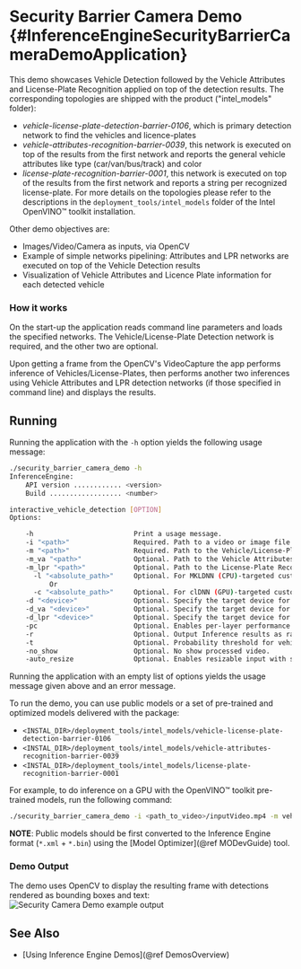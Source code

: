 # Security Barrier Camera Demo {#InferenceEngineSecurityBarrierCameraDemoApplication}

This demo showcases Vehicle Detection followed by the Vehicle Attributes and License-Plate Recognition applied on top
of the detection results. The corresponding topologies are shipped with the product ("intel_models" folder):
* _vehicle-license-plate-detection-barrier-0106_, which is primary detection network to find the vehicles and licence-plates
* _vehicle-attributes-recognition-barrier-0039_, this network is executed on top of the results from the first network and
reports the general vehicle attributes like type (car/van/bus/track) and color
* _license-plate-recognition-barrier-0001_, this network is executed on top of the results from the first network
and reports a string per recognized license-plate.
For more details on the topologies please refer to the descriptions in the `deployment_tools/intel_models` folder of the Intel OpenVINO&trade; toolkit installation.

Other demo objectives are:
* Images/Video/Camera as inputs, via OpenCV
* Example of simple networks pipelining: Attributes and LPR networks are executed on top of the Vehicle Detection results
* Visualization of Vehicle Attributes and Licence Plate information for each detected vehicle


### How it works

On the start-up the application reads command line parameters and loads the specified networks. The Vehicle/License-Plate
Detection network is required, and the other two are optional.

Upon getting a frame from the OpenCV's VideoCapture the app performs inference of Vehicles/License-Plates, then performs
another two inferences using  Vehicle Attributes and LPR detection networks (if those specified in command line) and displays the results.

## Running

Running the application with the <code>-h</code> option yields the following usage message:
```sh
./security_barrier_camera_demo -h
InferenceEngine:
    API version ............ <version>
    Build .................. <number>

interactive_vehicle_detection [OPTION]
Options:

    -h                         Print a usage message.
    -i "<path>"                Required. Path to a video or image file. Default value is "cam" to work with camera.
    -m "<path>"                Required. Path to the Vehicle/License-Plate Detection model (.xml) file.
    -m_va "<path>"             Optional. Path to the Vehicle Attributes model (.xml) file.
    -m_lpr "<path>"            Optional. Path to the License-Plate Recognition model (.xml) file.
      -l "<absolute_path>"     Optional. For MKLDNN (CPU)-targeted custom layers, if any. Absolute path to a shared library with the kernels impl.
          Or
      -c "<absolute_path>"     Optional. For clDNN (GPU)-targeted custom kernels, if any. Absolute path to the xml file with the kernels desc.
    -d "<device>"              Optional. Specify the target device for Vehicle Detection (CPU, GPU, FPGA, MYRIAD, or HETERO).
    -d_va "<device>"           Optional. Specify the target device for Vehicle Attributes (CPU, GPU, FPGA, MYRIAD, or HETERO).
    -d_lpr "<device>"          Optional. Specify the target device for License Plate Recognition (CPU, GPU, FPGA, MYRIAD, or HETERO).
    -pc                        Optional. Enables per-layer performance statistics.
    -r                         Optional. Output Inference results as raw values.
    -t                         Optional. Probability threshold for vehicle/licence-plate detections.
    -no_show                   Optional. No show processed video.
    -auto_resize               Optional. Enables resizable input with support of ROI crop & auto resize.
```

Running the application with an empty list of options yields the usage message given above and an error message.

To run the demo, you can use public models or a set of pre-trained and optimized models delivered with the package:

* `<INSTAL_DIR>/deployment_tools/intel_models/vehicle-license-plate-detection-barrier-0106`
* `<INSTAL_DIR>/deployment_tools/intel_models/vehicle-attributes-recognition-barrier-0039`
* `<INSTAL_DIR>/deployment_tools/intel_models/license-plate-recognition-barrier-0001`

For example, to do inference on a GPU with the OpenVINO&trade; toolkit pre-trained models, run the following command:

```sh
./security_barrier_camera_demo -i <path_to_video>/inputVideo.mp4 -m vehicle-license-plate-detection-barrier-0106.xml -m_va vehicle-attributes-recognition-barrier-0039.xml -m_lpr license-plate-recognition-barrier-0001.xml -d GPU
```
**NOTE**: Public models should be first converted to the Inference Engine format (`*.xml` + `*.bin`) using the [Model Optimizer](@ref MODevGuide) tool.


### Demo Output

The demo uses OpenCV to display the resulting frame with detections rendered as bounding boxes and text:
![Security Camera Demo example output](example_sample_output.png)


## See Also
* [Using Inference Engine Demos](@ref DemosOverview)
